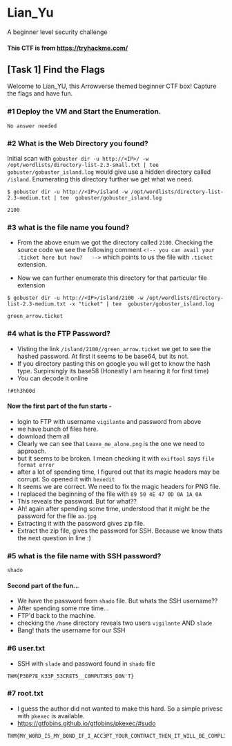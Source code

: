 # Lian_Yu
 
A beginner level security challenge

#### This CTF is from https://tryhackme.com/

## [Task 1] Find the Flags
Welcome to Lian_YU, this Arrowverse themed beginner CTF box! Capture the flags and have fun.

### #1 Deploy the VM and Start the Enumeration.
```
No answer needed
```

### #2 What is the Web Directory you found?

Initial scan with `gobuster dir -u http://<IP>/ -w /opt/wordlists/directory-list-2.3-small.txt | tee  gobuster/gobuster_island.log`
would give use a hidden directory called `/island`. Enumerating this directory further we get what we need.

```
$ gobuster dir -u http://<IP>/island -w /opt/wordlists/directory-list-2.3-medium.txt | tee  gobuster/gobuster_island.log

2100
```

### #3 what is the file name you found?

- From the above enum we got the directory called `2100`. Checking the source code we see the following comment
`<!-- you can avail your .ticket here but how?   -->` which points to us the file with `.ticket` extension.

- Now we can further enumerate this directory for that particular file extension

```
$ gobuster dir -u http://<IP>/island/2100 -w /opt/wordlists/directory-list-2.3-medium.txt -x "ticket" | tee  gobuster/gobuster_island.log

green_arrow.ticket
```

### #4 what is the FTP Password?
- Visting the link `/island/2100//green_arrow.ticket` we get to see the hashed password. At first it seems to be base64, but its not.
- If you directory pasting this on google you will get to know the hash type. Surpirsingly its base58 (Honestly I am hearing it for first time)
- You can decode it online

```
!#th3h00d
```

#### Now the first part of the fun starts - 
- login to FTP with username `vigilante` and password from above
- we have bunch of files here.
- download them all
- Clearly we can see that `Leave_me_alone.png` is the one we need to approach.
- but it seems to be broken. I mean checking it with `exiftool` says `file format error`
- after a lot of spending time, I figured out that its magic headers may be corrupt. So opened it with `hexedit`
- It seems we are correct. We need to fix the magic headers for PNG file.
- I replaced the beginning of the file with `89 50 4E 47 0D 0A 1A 0A`
- This reveals the password. But for what??
- Ah! again after spending some time, understood that it might be the password for the file `aa.jpg`
- Extracting it with the password gives zip file.
- Extract the zip file, gives the password for SSH. Because we know thats the next question in line :)

### #5 what is the file name with SSH password?
```
shado
```

####  Second part of the fun...
- We have the password from `shado` file. But whats the SSH username??
- After spending some mre time...
- FTP'd back to the machine.
- checking the `/home` directory reveals two users `vigilante` AND `slade`
- Bang! thats the username for our SSH

### #6 user.txt
- SSH with `slade` and password found in `shado` file

```
THM{P30P7E_K33P_53CRET5__C0MPUT3R5_D0N'T}
```

### #7 root.txt
- I guess the author did not wanted to make this hard. So a simple privesc with `pkexec` is available.
- https://gtfobins.github.io/gtfobins/pkexec/#sudo

```
THM{MY_W0RD_I5_MY_B0ND_IF_I_ACC3PT_YOUR_CONTRACT_THEN_IT_WILL_BE_COMPL3TED_OR_I'LL_BE_D34D}
```
